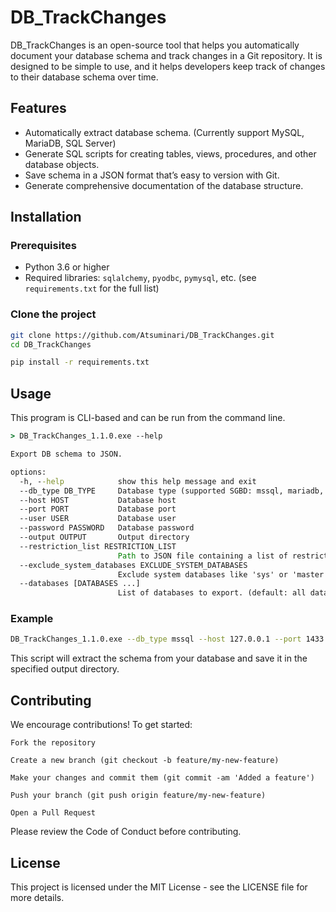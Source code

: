 # DB_TrackChanges

DB_TrackChanges is an open-source tool that helps you automatically document your database schema and track changes in a Git repository. It is designed to be simple to use, and it helps developers keep track of changes to their database schema over time.

## Features
- Automatically extract database schema. (Currently support MySQL, MariaDB, SQL Server)
- Generate SQL scripts for creating tables, views, procedures, and other database objects.
- Save schema in a JSON format that’s easy to version with Git.
- Generate comprehensive documentation of the database structure.

## Installation

### Prerequisites
- Python 3.6 or higher
- Required libraries: `sqlalchemy`, `pyodbc`, `pymysql`, etc. (see `requirements.txt` for the full list)

### Clone the project

```bash
git clone https://github.com/Atsuminari/DB_TrackChanges.git
cd DB_TrackChanges

pip install -r requirements.txt
```

## Usage

This program is CLI-based and can be run from the command line.

```cmd
> DB_TrackChanges_1.1.0.exe --help 

Export DB schema to JSON.

options:
  -h, --help            show this help message and exit
  --db_type DB_TYPE     Database type (supported SGBD: mssql, mariadb, mysql)
  --host HOST           Database host
  --port PORT           Database port
  --user USER           Database user
  --password PASSWORD   Database password
  --output OUTPUT       Output directory
  --restriction_list RESTRICTION_LIST
                        Path to JSON file containing a list of restricted databases or tables to exclude.
  --exclude_system_databases EXCLUDE_SYSTEM_DATABASES
                        Exclude system databases like 'sys' or 'master' (default: True)
  --databases [DATABASES ...]
                        List of databases to export. (default: all databases)
```

### Example

```bash
DB_TrackChanges_1.1.0.exe --db_type mssql --host 127.0.0.1 --port 1433 --user sa --password "Strong!Passw0rd" --output ./export
```

This script will extract the schema from your database and save it in the specified output directory.

## Contributing

We encourage contributions! To get started:

    Fork the repository

    Create a new branch (git checkout -b feature/my-new-feature)

    Make your changes and commit them (git commit -am 'Added a feature')

    Push your branch (git push origin feature/my-new-feature)

    Open a Pull Request

Please review the Code of Conduct before contributing.

## License
This project is licensed under the MIT License - see the LICENSE file for more details.
